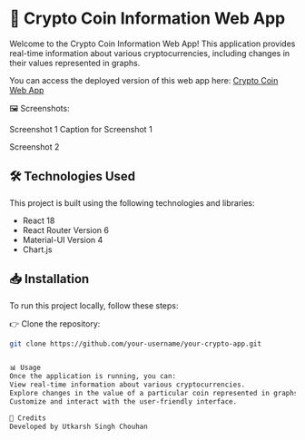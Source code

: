 # 🚀 Crypto Coin Information Web App

Welcome to the Crypto Coin Information Web App! This application provides real-time information about various cryptocurrencies, including changes in their values represented in graphs.

You can access the deployed version of this web app here: [Crypto Coin Web App](https://crytpo-web-app.netlify.app/)


🖼️ Screenshots:

  Screenshot 1
Caption for Screenshot 1

  Screenshot 2

## 🛠️ Technologies Used

This project is built using the following technologies and libraries:

- React 18
- React Router Version 6
- Material-UI Version 4
- Chart.js

## 📥 Installation

To run this project locally, follow these steps:

👉 Clone the repository:

   ```bash
   git clone https://github.com/your-username/your-crypto-app.git


📊 Usage
Once the application is running, you can:
  View real-time information about various cryptocurrencies.
  Explore changes in the value of a particular coin represented in graphs.
  Customize and interact with the user-friendly interface.

🙏 Credits
  Developed by Utkarsh Singh Chouhan
